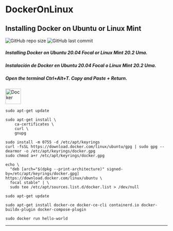 # DockerOnLinux
## Installing Docker on Ubuntu or Linux Mint

![GitHub repo size](https://img.shields.io/github/repo-size/dfl3p3r/DockerOnLinux?logo=github)
![GitHub last commit](https://img.shields.io/github/last-commit/dfl3p3r/DockerOnLinux?color=blue&label=last-commit&logo=github&logoColor=white)

##### Installing Docker on Ubuntu 20.04 Focal or Linux Mint 20.2 Uma. 
##### Instalación de Docker en Ubuntu 20.04 Focal o Linux Mint 20.2 Uma.

##### Open the terminal Ctrl+Alt+T. Copy and Paste + Return. 

<a href="https://www.docker.com/" target="_blank"> <img src="https://www.docker.com/wp-content/uploads/2022/03/vertical-logo-monochromatic.png" alt="Docker" width="48" height="48"/> </a> 

```
sudo apt-get update
```
```
sudo apt-get install \
    ca-certificates \
    curl \
    gnupg
```
```
sudo install -m 0755 -d /etc/apt/keyrings
curl -fsSL https://download.docker.com/linux/ubuntu/gpg | sudo gpg --dearmor -o /etc/apt/keyrings/docker.gpg
sudo chmod a+r /etc/apt/keyrings/docker.gpg
```
```
echo \
  "deb [arch="$(dpkg --print-architecture)" signed-by=/etc/apt/keyrings/docker.gpg] https://download.docker.com/linux/ubuntu \
  focal stable" | \
  sudo tee /etc/apt/sources.list.d/docker.list > /dev/null
```
```
sudo apt-get update
```
```
sudo apt-get install docker-ce docker-ce-cli containerd.io docker-buildx-plugin docker-compose-plugin
```
```
sudo docker run hello-world
```
-----
